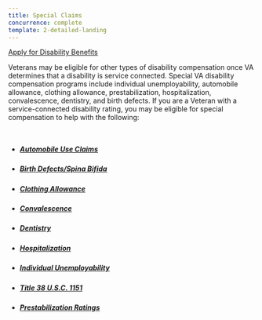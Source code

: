 ```yaml
---
title: Special Claims
concurrence: complete
template: 2-detailed-landing
---
```


<div class="main" role="main" markdown="0">

<div class="action-bar">
  <div class="row">
    <div class="small-12 columns">
      <a class="usa-button-primary" href="/disability-benefits/apply-for-benefits/">Apply for Disability Benefits</a>
    </div>
  </div>
</div>

<div class="section one" markdown="0">
<div class="primary" markdown="0">
<div class="row" markdown="0">
<div class="small-12 columns" markdown="1">

Veterans may be eligible for other types of disability compensation once VA determines that a disability is service connected. Special VA disability compensation programs include individual unemployability, automobile allowance, clothing allowance, prestabilization, hospitalization, convalescence, dentistry, and birth defects. If you are a Veteran with a service-connected disability rating, you may be eligible for special compensation to help with the following:

</div>
</div>
</div>

<div class="navigation">
<div class="row">
<div class="small-12 columns">

<ul class="small-block-grid-1 medium-block-grid-3 cards small">

<li>
<a href="/disability-benefits/conditions/special-claims/automobile/">
<h5>Automobile Use Claims</h5>
</a>
</li>

<li>
<a href="/disability-benefits/conditions/exposure-to-hazardous-materials/birth-defects/index.html">
<h5>Birth Defects/Spina Bifida</h5>
</a>
</li>


<li>
<a href="/disability-benefits/conditions/special-claims/clothing/">
<h5>Clothing Allowance</h5>
</a>
</li>

<li>
<a href="/disability-benefits/conditions/special-claims/convalescence/">
<h5>Convalescence</h5>
</a>
</li>

<li>
<a href="/disability-benefits/conditions/special-claims/dentistry/">
<h5>Dentistry</h5>
</a>
</li>

<li>
<a href="/disability-benefits/conditions/special-claims/hospitalization/">
<h5>Hospitalization</h5>
</a>
</li>

<li>
<a href="/disability-benefits/conditions/special-claims/individual-unemployability">
<h5>Individual Unemployability</h5>
</a>
</li>

<li>
<a href="/disability-benefits/conditions/special-claims/title-38-USC-1151/">
<h5>Title 38 U.S.C. 1151</h5>
</a>
</li>

<li>
<a href="/disability-benefits/conditions/special-claims/prestabilization/">
<h5>Prestabilization Ratings</h5>
</a>
</li>

</ul>
</div>
</div>
</div>

</div>

</div>
